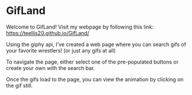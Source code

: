 # GifLand
Welcome to GifLand! Visit my webpage by following this link: https://teellis20.github.io/GifLand/

Using the giphy api, I've created a web page where you can search gifs of your favorite wrestlers! (or just any gifs at all)

To navigate the page, either select one of the pre-populated buttons or create your own with the search bar. 

Once the gifs load to the page, you can view the animation by clicking on the gif still.
